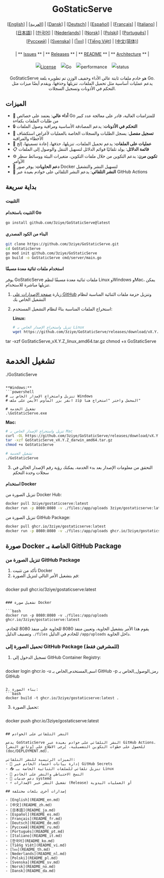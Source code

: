 <h1 align="center" style="border-bottom: none"> 
     <a href="" target="_blank"> 
         <alt="GoStaticServe" src="" width="100" height="100"> 
     </a> 
     <br>GoStaticServe 
 </h1> 
 
 <div align="center" style="line-height: 2;"> 
   [<a href="/README.md">English</a>] | [<a href="/readme/README_ar.md">العربية</a>] | [<a href="/readme/README_da.md">Dansk</a>] | [<a href="/readme/README_de.md">Deutsch</a>] | [<a href="/readme/README_es.md">Español</a>] | [<a href="/readme/README_fr.md">Français</a>] | [<a href="/readme/README_it.md">Italiano</a>] | [<a href="/readme/README_ja.md">日本語</a>] | [<a href="/readme/README_ko.md">한국어</a>] | [<a href="/readme/README_nl.md">Nederlands</a>] | [<a href="/readme/README_no.md">Norsk</a>] | [<a href="/readme/README_pl.md">Polski</a>] | [<a href="/readme/README_pt.md">Português</a>] | [<a href="/readme/README_ru.md">Русский</a>] | [<a href="/readme/README_sv.md">Svenska</a>] | [<a href="/readme/README_th.md">ไทย</a>] | [<a href="/readme/README_vi.md">Tiếng Việt</a>] | [<a href="/readme/README_zh.md">中文(简体)</a>] 
   <br> 
   
   | ** [Issues](https://github.com/3ziye/GoStaticServe/issues) ** | ** [Releases](https://github.com/3ziye/GoStaticServe/releases) ** | ** [README](https://github.com/3ziye/GoStaticServe/blob/main/README.md) ** | ** [Architecture](https://github.com/3ziye/GoStaticServe/blob/main/doc/architecture.md) ** | 
   <br> 
   
   [![License](https://img.shields.io/badge/License-MIT-green.svg)](https://opensource.org/licenses/MIT) 
   &nbsp;&nbsp; 
   ![Go](https://img.shields.io/badge/language-Go-blue.svg) 
   &nbsp;&nbsp; 
   ![performance](https://img.shields.io/badge/performance-high-yellow.svg) 
   &nbsp;&nbsp; 
   ![status](https://img.shields.io/badge/status-Stable-green.svg) 
 </div> 
 
 <p align="center">GoStaticServe هو خادم ملفات ثابتة عالي الأداء وخفيف الوزن تم تطويره بلغة Go. يدعم عمليات أساسية مثل تحميل الملفات، تنزيلها وحذفها، ويقدم أيضًا ميزات مثل التحكم في الأذونات وتسجيل السجلات.</p>

## الميزات

- 🚀 **أداء عالي**: يعتمد على خصائص Go للمتزامنات العالية، قادر على معالجة عدد كبير من طلبات الملفات بكفاءة
- 🔒 **التحكم في الأذونات**: يدعم المصادقة الأساسية ومراقبة وصول الملفات
- 📝 **تسجيل مفصل**: يسجل الطلبات والسجلات الخاصة بالعمليات لأغراض استكشاف الأخطاء والمراقبة
- 📁 **عمليات على الملفات**: يدعم تحميل الملفات، تنزيلها، حذفها، إعادة تسميتها، إلخ
- 📋 **قائمة الدلائل**: يولد تلقائيًا قوائم الدلائل لتسهيل التنقل والوصول إلى الملفات
- ⚙️ **تكوين مرن**: يدعم التكوين من خلال ملفات التكوين، متغيرات البيئة ووسائط سطر الأوامر
- 🐳 **دعم الحاويات**: يوفر صور Docker لتسهيل النشر والتشغيل
- 🚀 **النشر التلقائي**: يدعم النشر التلقائي على خوادم بعيدة عبر GitHub Actions

## بداية سريعة

### التثبيت

#### التثبيت باستخدام Go

```bash
go install github.com/3ziye/GoStaticServe@latest
```

#### البناء من الكود المصدري

```bash
git clone https://github.com/3ziye/GoStaticServe.git
cd GoStaticServe
go mod init github.com/3ziye/GoStaticServe
go build -o GoStaticServe cmd/server/main.go
```

#### استخدام ملفات ثنائية معدة مسبقًا

يوفر GoStaticServe ملفات ثنائية معدة مسبقًا لنظم Linux وWindows وMac، يمكن تنزيلها مباشرة للاستخدام.

1. زيارة [صفحة الإصدارات على GitHub](https://github.com/3ziye/GoStaticServe/releases) وتنزيل حزمة ملفات الثنائية المناسبة لنظام التشغيل الخاص بك

2. استخراج الملفات المناسبة بناءً لنظام التشغيل المستخدم:

   **Linux:**
   ```bash
   # تنزيل واستخراج الإصدار الخاص بـ Linux
   wget https://github.com/3ziye/GoStaticServe/releases/download/vX.Y.Z/GoStaticServe_vX.Y.Z_linux_amd64.tar.gz
tar -xzf GoStaticServe_vX.Y.Z_linux_amd64.tar.gz
chmod +x GoStaticServe
   
   # تشغيل الخدمة
   ./GoStaticServe
   ```
   
   **Windows:**
   ```powershell
   # تنزيل واستخراج الإصدار الخاص بـ Windows
   # انقر بزر الماوس الأيمن على ملف zip المحمل واختر "استخراج هنا"
   
   # تشغيل الخدمة
   .\GoStaticServe.exe
   ```
   
   **Mac:**
   ```bash
   # تنزيل واستخراج الإصدار الخاص بـ Mac
   curl -OL https://github.com/3ziye/GoStaticServe/releases/download/vX.Y.Z/GoStaticServe_vX.Y.Z_darwin_amd64.tar.gz
tar -xzf GoStaticServe_vX.Y.Z_darwin_amd64.tar.gz
chmod +x GoStaticServe
   
   # تشغيل الخدمة
   ./GoStaticServe
   ```

3. التحقق من معلومات الإصدار
   بعد بدء الخدمة، يمكنك رؤية رقم الإصدار الحالي في سجلات وحدة التحكم

#### استخدام Docker

تنزيل الصورة من Docker Hub:
```bash
docker pull 3ziye/gostaticserve:latest
docker run -p 8080:8080 -v ./files:/app/uploads 3ziye/gostaticserve:latest
```

تنزيل الصورة من GitHub Package:
```bash
docker pull ghcr.io/3ziye/gostaticserve:latest
docker run -p 8080:8080 -v ./files:/app/uploads ghcr.io/3ziye/gostaticserve:latest
```

## صورة Docker الخاصة بـ GitHub Package

### تنزيل الصورة من GitHub Package

1. تأكد من تثبيت Docker
2. قم بتشغيل الأمر التالي لتنزيل الصورة:
   ```bash
docker pull ghcr.io/3ziye/gostaticserve:latest
   ```

### تشغيل صورة Docker

```bash
docker run -p 8080:8080 -v ./files:/app/uploads ghcr.io/3ziye/gostaticserve:latest
```

يقوم هذا الأمر بتشغيل الحاوية، وتعيين منفذ 8080 للحاوية على منفذ 8080 للخادم، وتصنيف الدليل `./files` للخادم في الدليل `/app/uploads` داخل الحاوية.

### تحميل الصورة إلى GitHub Package (للمشرفين فقط)

1. تسجيل الدخول إلى GitHub Container Registry:
   ```bash
docker login ghcr.io -u اسم_المستخدم_الخاص بـ GitHub -p رمز_الوصول_الخاص بـ GitHub
   ```

2. بناء الصورة:
   ```bash
docker build -t ghcr.io/3ziye/gostaticserve:latest .
   ```

3. تحميل الصورة:
   ```bash
docker push ghcr.io/3ziye/gostaticserve:latest
   ```

## النشر التلقائي على الخوادم

يدعم GoStaticServe النشر التلقائي على خوادم بعيدة عبر GitHub Actions. للحصول على خطوات التكوين التفصيلية، يُرجى الاطلاع على [وثائق النشر](doc/DEPLOYMENT.md).

الميزات الرئيسية للنشر التلقائي:
- 🔑 إدارة بيانات اعتماد الخادم عبر GitHub Secrets
- 📥 تنزيل تلقائي للملفات الثنائية الخاصة بـ Linux
- 📁 النسخ الاحتياطي والنشر على الخادم
- 🚀 دعم خدمات systemd
- ⚡ تشغيل النشر عبر الإصدارات (Release) أو العمليات اليدوية

## إصدارات أخرى بلغات مختلفة

- [English](README_en.md)
- [中文](README_zh.md)
- [日本語](README_ja.md)
- [Español](README_es.md)
- [Français](README_fr.md)
- [Deutsch](README_de.md)
- [Русский](README_ru.md)
- [Português](README_pt.md)
- [Italiano](README_it.md)
- [한국어](README_ko.md)
- [Tiếng Việt](README_vi.md)
- [ไทย](README_th.md)
- [Nederlands](README_nl.md)
- [Polski](README_pl.md)
- [Svenska](README_sv.md)
- [Norsk](README_no.md)
- [Dansk](README_da.md)